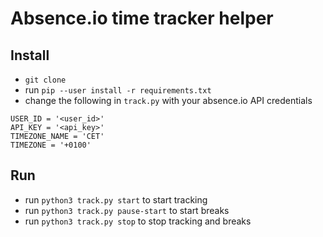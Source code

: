 # Absence.io time tracker helper

## Install
- `git clone`
- run `pip --user install -r requirements.txt`
- change the following in `track.py` with your absence.io API credentials
 
````
USER_ID = '<user_id>'
API_KEY = '<api_key>'
TIMEZONE_NAME = 'CET'
TIMEZONE = '+0100'
````

## Run
- run `python3 track.py start` to start tracking
- run `python3 track.py pause-start` to start breaks
- run `python3 track.py stop` to stop tracking and breaks